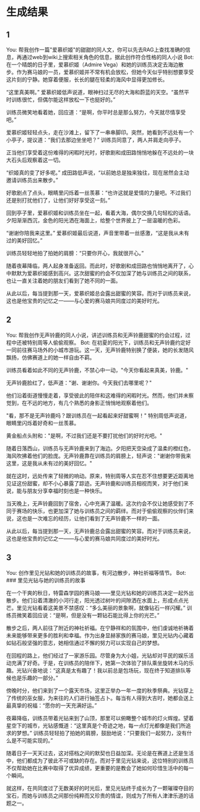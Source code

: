 # 生成结果

## 1

You: 帮我创作一篇"爱慕织姬"的甜甜的同人文，你可以先去RAG上查找准确的信息，再通过web到wiki上搜索相关角色的信息，据此创作符合性格的同人小说
Bot: 在一个晴朗的日子里，爱慕织姬（Admire Vega）和她的训练员决定去海边散步。作为赛马娘的一员，爱慕织姬并不常有机会放松，但她今天似乎特别想要享受这片刻的宁静。她穿着便服，长长的腿在轻柔的海风中显得更加修长。

“这里真美啊。” 爱慕织姬低声说道，眼神扫过无尽的大海和蔚蓝的天空。“虽然平时训练很忙，但偶尔能这样放松一下也挺好的。”

训练员微笑地看着她，回应道：“是啊，你平时总是那么努力，今天就尽情享受吧。”

爱慕织姬轻轻点头，走在沙滩上，留下了一串串脚印。突然，她看到不远处有一个小亭子，提议道：“我们去那边坐坐吧？” 训练员同意了，两人并肩走向亭子。

正当他们享受着这份难得的闲暇时光时，好歌剧和成田路悄悄地躲在不远处的一块大石头后观察着这一切。

“织姬真的变了好多呢。” 成田路低声说，“以前她总是独来独往，现在居然会主动邀请训练员出来散步。”

好歌剧点了点头，眼睛里闪烁着一丝羡慕：“也许这就是爱情的力量吧。不过我们还是别打扰他们了，让他们好好享受这一刻。”

回到亭子里，爱慕织姬和训练员坐在一起，看着大海，偶尔交换几句轻松的话语。夕阳渐渐西沉，金色的阳光洒在海面上，给整个世界披上了一层温暖的色彩。

“谢谢你陪我来这里。” 爱慕织姬最后说道，声音里带着一丝感激，“这是我从未有过的美好回忆。”

训练员轻轻地拍了拍她的肩膀：“只要你开心，我就很开心。”

随着夜幕降临，两人起身准备返回。而此时，好歌剧和成田路也悄悄地离开了，心中默默为爱慕织姬感到高兴。这次甜蜜的约会不仅加深了她与训练员之间的联系，也让一直关注着她的朋友们看到了她不同的一面。

从此以后，每当提到那一天，爱慕织姬总会露出甜蜜的笑容。而对于训练员来说，这也是他宝贵的记忆之一——与心爱的赛马娘共同度过的美好时光。

## 2

You: 帮我创作无声铃鹿的同人小说，讲述训练员和无声铃鹿甜蜜的约会过程，过程中还被特别周等人偷偷观察。
Bot: 在初夏的阳光下，训练员和无声铃鹿约定好一同前往赛马场外的小城市游玩。这一天，无声铃鹿特别换了便装，她的长发随风飘扬，仿佛赛道上的她一样自由不羁。

训练员看着如此不同的无声铃鹿，不禁心中一动，"今天你看起来真美，铃鹿。"

无声铃鹿脸红了，低声道："谢、谢谢你。今天我们去哪里呢？"

他们沿着街道慢慢走着，享受彼此的陪伴和这难得的闲暇时光。然而，他们并未察觉到，在不远的地方，有几个熟悉的身影正悄悄地观察着他们。

"看，那不是无声铃鹿吗？跟训练员在一起看起来好甜蜜啊！" 特别周低声说道，眼睛里闪烁着好奇和一丝羡慕。

黄金船点头附和："是啊，不过我们还是不要打扰他们的好时光吧。"

随着日落西山，训练员与无声铃鹿来到了海边。夕阳把天空染成了温柔的橙红色，海风吹拂着他们的脸庞。无声铃鹿靠在训练员的肩膀上，轻声说："谢谢你带我来这里，这是我从未有过的美好回忆。"

就在这时，远处传来了轻微的响动。原来，特别周等人实在忍不住想要更近距离地见证这份甜蜜，却不小心暴露了踪迹。无声铃鹿和训练员相视而笑，对于他们来说，能与朋友分享幸福时刻也是一种快乐。

当天晚上，无声铃鹿回到了宿舍，心中充满了温暖。这次约会不仅让她感受到了不同于赛场的快乐，也更加深了她与训练员之间的羁绊。而对于偷偷观察的伙伴们来说，这也是一次难忘的经历，让他们看到了无声铃鹿不一样的一面。

从此以后，每当提到那一天，无声铃鹿总会露出甜蜜的笑容。而对于训练员来说，这也是他宝贵的记忆之一——与心爱的赛马娘共同度过的美好时光。

## 3

You: 创作里见光钻和她的训练员的故事，有河边散步，神社祈福等情节。
Bot: ### 里见光钻与她的训练员的故事

在一个干爽的秋日，特雷森学园的赛马娘——里见光钻和她的训练员决定一起外出散步。他们沿着清澈的小河行走，阳光透过树叶的间隙洒在水面上，形成点点光芒。里见光钻看着这美景不禁感叹：“多么美丽的景象啊，就像钻石一样闪耀。” 训练员微笑着回应说：“是啊，但是没有一颗钻石能比得上你的光芒。”

散步之后，两人前往了附近的神社祈福。在宁静祥和的氛围中，他们虔诚地祈祷着未来能够带来更多的胜利和幸福。作为出身显赫家族的赛马娘，里见光钻内心藏着如钻石般坚强的意志，她相信通过不懈的努力可以实现自己的梦想。

在回程的路上，他们经过了一家游乐园。尽管身为大小姐，光钻却对平民的娱乐活动充满了好奇。于是，在训练员的陪伴下，她第一次体验了排队乘坐旋转木马的乐趣。光钻兴奋地说：“这真是太有趣了！我以前总是包场玩，现在终于知道排队等候也是乐趣的一部分。”

傍晚时分，他们来到了一个露天市场，这里正举办一年一度的秋季祭典。光钻穿上了传统的巫女服，为来往的人们进行抽签占卜。每当有人得到大吉时，她都会送上最真挚的祝福：“愿你的一天充满好运。”

夜幕降临，训练员带着光钻来到了山顶，那里可以俯瞰整个城市的灯火辉煌。望着星空下的城市，光钻感慨道：“这里真是个奇迹之地，每一点灯光都像是我们所追求的梦想。” 训练员轻轻拍了拍她的肩膀，鼓励地说：“只要我们一起努力，没有什么是不可能实现的。”

随着日子一天天过去，这对搭档之间的默契也日益加深。无论是在赛道上还是生活中，他们都成为了彼此不可或缺的存在。而对于里见光钻来说，这位特别的训练员不仅帮助她在比赛中取得了优异成绩，更重要的是教会了她如何珍惜生活中的每一个瞬间。

就这样，在共同度过了无数美好的时光后，里见光钻终于成长为了一颗璀璨夺目的宝石，而她与训练员之间那份纯粹而又珍贵的情谊，则成为了所有人津津乐道的话题之一。